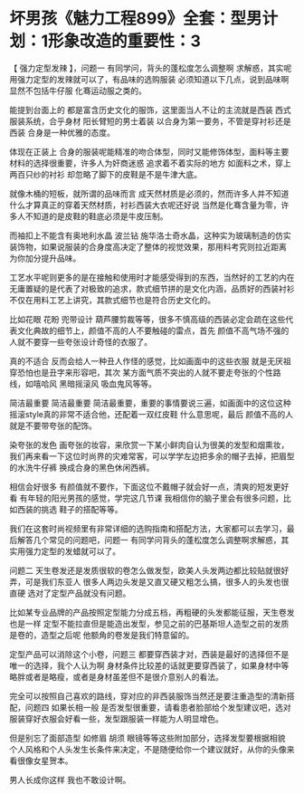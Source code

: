# 坏男孩《魅力工程899》全套：型男计划：1形象改造的重要性：3

【 强力定型发辣 】，问题一 有同学问，背头的蓬松度怎么调整啊 求解惑，其实呢 用强力定型的发辣就可以了，有品味的选购服装 必须知道以下几点，说到品味啊 显然不包括牛仔服 化骞运动服之类的。

能提到台面上的 都是富含历史文化的服饰，这里面当人不让的主流就是西装 西式服装系统，合乎身材 阳长臂短的男士着装 以合身为第一要务，不管是穿衬衫还是西装 合身是一种优雅的态度。

体现在正装上 合身的服装呢能精准的吻合体型，同时又能修饰体型，面料等主要材料的选择很重要，许多人为奸商迷惑 追求着不着实际的地方 如面料之术，穿上两百只纱的衬衫 却忽略了脚下的皮鞋是不是牛津大底。

就像木桶的短板，就所谓的品味而言 成天然材质是必须的，然而许多人并不知道什么才算真正的穿着天然材质，衬衫西装大衣呢还好说 当然是化骞含量为零，许多人不知道的是皮鞋的鞋底必须是牛皮压制。

而袖扣上不能含有奥地利水晶 波兰钻 施华洛士奇水晶，这种实为玻璃制造的仿实装饰物，如果说服装的合身度高决定了整体的视觉效果，那用料考究则拉近距离 为你加分提升品味。

工艺水平呢则更多的是在接触和使用时才能感受得到的东西，当然好的工艺的内在 无庸置疑的是代表了对极致的追求，款式细节拼的是文化内涵，品质好的西装衬衫不仅在用料工艺上讲究，其款式细节也是符合历史文化的。

比如花眼 花盼 兜带设计 葫芦腰剪裁等等，很多不慎高级的西装必定会疏在这些代表文化典故的细节上，颜值不高的人不要触碰的雷点，首先 颜值不高气场不强的人就不要穿一些夸张设计奇怪的衣服了。

真的不适合 反而会给人一种丑人作怪的感觉，比如画面中的这些衣服 就是无厌祖穿恐怕也是丑字来形容吧，其次 某方面气质不突出的人就不要走夸张的个性路线，如嘻哈风 黑暗摇滚风 吸血鬼风等等。

简洁最重要 简洁最重要 简洁最重要，重要的事情要说三遍，如画面中的这位这种摇滚style真的非常不适合他，还配着一双红皮鞋 什么意思呢，最后 颜值不高的人就是不要带夸张的配饰。

染夸张的发色 画夸张的妆容，来欣赏一下某小鲜肉自认为很美的发型和烟熏妆，我们再来看一下这位时尚界的灾难常客，可以学学左边把多余的帽子去掉，把眉型的水洗牛仔裤 换成合身的黑色休闲西裤。

相信会好很多 有颜值就不要作，下面这位不戴帽子就会好一点，清爽的短发更好看 有年轻的阳光男孩的感觉，学完这几节课 我相信你的脑子里会有很多问题，比如西装的挑选 鞋子的搭配等等。

我们在这套时尚视频里有非常详细的选购指南和搭配方法，大家都可以去学习，最后解答几个常见的问题吧，问题一 有同学问背头的蓬松度怎么调整啊求解惑，其实用强力定型的发蜡就可以了。

问题二 天生卷发还是发质很软的卷怎么做发型，欧美人头发两边都比较贴就很好弄，可是我们东亚人 很多人两边头发是又直又硬又粗怎么搞，很多人的头发也很直硬 选对了定型产品就没有问题。

比如某专业品牌的产品按照定型能力分成五档，再粗硬的头发都能征服，天生卷发也是一样 定型不能拉直但是能造出发型，参见之前的巴基斯坦人造型之前的发质是卷的，造型之后呢 他额角的卷发是我们特意留的。

定型产品可以消除这个小卷，问题三 都要穿西装才对，西装是最好的选择但不是唯一的选择，我个人认为啊 身材条件比较差的话就更要穿西装了，如果身材中等 略胖或者是略瘦，或者是身材虽差但不是很介意别人的看法。

完全可以按照自己喜欢的路线，穿对应的非西装服饰当然还是要注重造型的清新搭配，问题四 如果长相一般 是否发型很重要，请看患者脸部给个发型建议吧，选对服装穿好衣服会好看一些，发型跟服装一样能为人明显增色。

但是别忘了面部造型 如修眉 胡须 眼镜等等这些附加部分，选择发型要根据相貌 个人风格和个人头发生长条件来决定，不是随便给你一个建议就好，从你的头像来看很像女星贺本。

男人长成你这样 我也不敢设计啊。